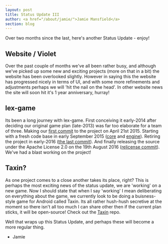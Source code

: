 ```yaml
---
layout: post
title: Status Update III
author: <a href="/about/jamie/">Jamie Mansfield</a>
section: blog
---
```

Over two months since the last, here's another Status Update - enjoy!

## Website / Violet
Over the past couple of months we've all been rather busy, and although we've picked up some new and exciting projects (more on that in a bit) the 
website has been overlooked slightly. However in saying this the website has progressed nicely in terms of UI, and with some more refinements and 
adjustments perhaps we will 'hit the nail on the head'. In other website news the site will soon hit it's 1 year anniversary, hurray!

## lex-game
Its been a long journey with lex-game. First conceiving it early-2014 after deciding our original game plan (late-2013) was far too elaborate for a
team of three. Making our [first commit] to the project on April 21st 2015. Starting with a fresh code base in early September 2015 ([core] and 
[engine]). Retiring the project in early-2016 ([the last commit]). And finally releasing the source under the Apache License 2.0 on the 19th August
2016 ([relicense commit]). We've had a blast working on the project!

## Taxin?
As one project comes to a close another takes its place, right? This is perhaps the most exciting news of the status update, we are 'working' on a 
new game. Now I should state that when I say 'working' I mean deliberating on everything about the game, we currently look to be doing a 
buisness-style game for Android called Taxin. Its all rather hush-hush secretive at the moment so there isn't all too much I can share other then 
if the current plan sticks, it will be open-source! Check out the [Taxin] repo.

Well that wraps up this Status Update, and perhaps these will become a more regular thing.

- Jamie

[first commit]: https://github.com/Lexteam/lex-game/commit/e186e6227b6941f47517f377da0a76860e366e95
[core]: https://github.com/Lexteam/lex-game/commit/26aa411446ebc89ba07631cb31610fe46459d7f2
[engine]: https://github.com/Lexteam/lex-game/commit/1b1ca005067f29a10f47b2f641ef71669bec7577
[the last commit]: https://github.com/Lexteam/lex-game/commit/87638ced12ce3717da38c585db1d58d13ff683da
[relicense commit]: https://github.com/Lexteam/lex-game/commit/41154adac32351b61a83e1e20ec73bf4bb7575dd
[Taxin]: https://github.com/Lexteam/Taxin
